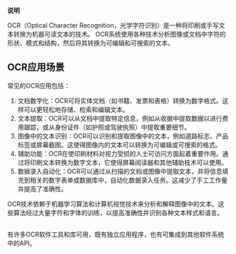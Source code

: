 

**说明**

OCR（Optical Character Recognition，光学字符识别）是一种将印刷或手写文本转换为机器可读文本的技术。
OCR系统使用各种技术分析图像或文档中字符的形状、模式和结构，然后将其转换为可编辑和可搜索的文本。

## OCR应用场景

常见的OCR应用包括：

1. 文档数字化：OCR可将实体文档（如书籍、发票和表格）转换为数字格式。这样可以更轻松地存储、检索和编辑文本。
2. 文本提取：OCR可以从文档中提取特定信息，例如从收据中提取数据以进行费用跟踪，或从身份证件（如护照或驾驶执照）中提取重要细节。
3. 图像中的文本识别：OCR可以识别和提取图像中的文本，例如道路标志、产品标签或屏幕截图。这使得图像内的文本可以转换为可编辑或可搜索的格式。
4. 辅助功能：OCR在使印刷材料对视力受损的人士可访问方面起着重要作用。通过将印刷文本转换为数字文本，它使得屏幕阅读器和其他辅助技术可以使用。
5. 数据录入自动化：OCR可以通过从扫描的文档或图像中提取文本，并将信息填充到相关的数字表单或数据库中，自动化数据录入任务。这减少了手工工作量并提高了准确性。

OCR技术依赖于机器学习算法和计算机视觉技术来分析和解释图像中的文本。这些算法经过大量字符和字体的训练，以提高准确性并识别各种文本样式和语言。

##

有许多OCR软件工具和库可用，既有独立应用程序，也有可集成到其他软件系统中的API。
